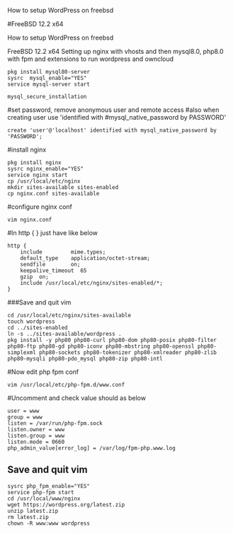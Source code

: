 How to setup WordPress on freebsd

#FreeBSD 12.2 x64

How to setup WordPress on freebsd

FreeBSD 12.2 x64
Setting up nginx with vhosts and then mysql8.0, php8.0 with fpm and extensions to run wordpress and owncloud

    pkg install mysql80-server
    sysrc  mysql_enable="YES"
    service mysql-server start

    mysql_secure_installation

#set password, remove anonymous user and remote access
#also when creating user use 'identified with #mysql_native_password by PASSWORD'

    create 'user'@'localhost' identified with mysql_native_password by 'PASSWORD';

#install nginx

    pkg install nginx
    sysrc nginx_enable="YES"
    service nginx start
    cp /usr/local/etc/nginx
    mkdir sites-available sites-enabled
    cp nginx.conf sites-available

#configure nginx conf

    vim nginx.conf

#In http { } just have like below

    http {
    	include			mime.types;
    	default_type	application/octet-stream;
    	sendfile		on;
    	keepalive_timeout  65
    	gzip  on;
    	include /usr/local/etc/nginx/sites-enabled/*;
    }

###Save and quit vim


    cd /usr/local/etc/nginx/sites-available
    touch wordpress
    cd ../sites-enabled
    ln -s ../sites-available/wordpress .
    pkg install -y php80 php80-curl php80-dom php80-posix php80-filter php80-ftp php80-gd php80-iconv php80-mbstring php80-openssl php80-simplexml php80-sockets php80-tokenizer php80-xmlreader php80-zlib php80-mysqli php80-pdo_mysql php80-zip php80-intl

#Now edit php fpm conf

    vim /usr/local/etc/php-fpm.d/www.conf

#Uncomment and check value should as below

    user = www
    group = www
    listen = /var/run/php-fpm.sock
    listen.owner = www
    listen.group = www
    listen.mode = 0660
    php_admin_value[error_log] = /var/log/fpm-php.www.log

## Save and quit vim

    sysrc php_fpm_enable="YES"
    service php-fpm start
    cd /usr/local/www/nginx
    wget https://wordpress.org/latest.zip
    unzip latest.zip
    rm latest.zip
    chown -R www:www wordpress


